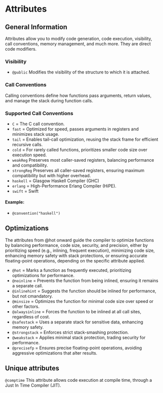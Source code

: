 # Attributes

## General Information

Attributes allow you to modify code generation, code execution, visibility, 
call conventions, memory management, and much more. They are direct code modifiers.

### Visibility

- ``@public`` Modifies the visibility of the structure to which it is attached.

### Call Conventions

Calling conventions define how functions pass arguments, return values, and manage the stack during function calls.

### Supported Call Conventions

- ``C`` = The C call convention.
- ``fast`` = Optimized for speed, passes arguments in registers and minimizes stack usage.
- ``tail`` = Enables tail-call optimization, reusing the stack frame for efficient recursive calls.
- ``cold`` = For rarely called functions, prioritizes smaller code size over execution speed.
- ``weakReg`` Preserves most caller-saved registers, balancing performance and compatibility.
- ``strongReg`` Preserves all caller-saved registers, ensuring maximum compatibility but with higher overhead.
- ``haskell`` = Glasgow Haskell Compiler (GHC) 
- ``erlang`` = High-Performance Erlang Compiler (HiPE).
- ``swift`` = Swift

#### Example:

- ``@convention("haskell")``

## Optimizations

The attributes from @hot onward guide the compiler to optimize functions by balancing performance, code size, security, and precision, either by prioritizing speed (e.g., inlining, frequent execution), minimizing code size, enhancing memory safety with stack protections, or ensuring accurate floating-point operations, depending on the specific attribute applied.

- ``@hot`` = Marks a function as frequently executed, prioritizing optimizations for performance.
- ``@noinline`` = Prevents the function from being inlined, ensuring it remains a separate call.
- ``@inlinehint`` = Suggests the function should be inlined for performance, but not cmandatory.
- ``@minsize`` = Optimizes the function for minimal code size over speed or other factors.
- ``@alwaysinline`` = Forces the function to be inlined at all call sites, regardless of cost.
- ``@safestack`` = Uses a separate stack for sensitive data, enhancing memory safety.
- ``@strongstack`` = Enforces strict stack-smashing protection.
- ``@weakstack`` = Applies minimal stack protection, trading security for performance.
- ``@precisefp`` = Ensures precise floating-point operations, avoiding aggressive optimizations that alter results.

## Unique attributes

`@comptime` This attribute allows code execution at compile time, through a Just In Time Compiler (JIT).